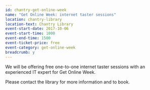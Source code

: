 ```yaml
---
id: chantry-get-online-week
name: "Get Online Week: internet taster sessions"
location: chantry-library
location-text: Chantry Library
event-start-date: 2017-10-06
event-start-time: 1000
event-end-time: 1500
event-ticket-price: free
event-category: get-online-week
breadcrumb: y
---
```


We will be offering free one-to-one internet taster sessions with an experienced IT expert for Get Online Week.

Please contact the library for more information and to book.

